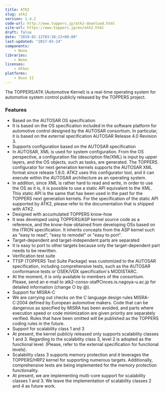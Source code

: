 ```yaml
---
title: ATK2
slug: atk2
version: 1.4.2
code-url: http://www.toppers.jp/atk2-download.html
site-url: https://www.toppers.jp/en/atk2.html
draft: false
date: "2019-02-12T03:38:22+00:00"
last-updated: "2017-03-24"
components:
    - None
libraries:
    - None
licenses:
    - Other
platforms:
    - Nios II
---
```







The TOPPERS/ATK (Automotive Kernel) is a real-time operating system for automotive system control publicly released by the TOPPERS project.

<!--more-->

### Features
- Based on the AUTOSAR OS specification
- It is based on the OS specification included in the software platform for automotive control designed by the AUTOSAR consortium. In particular, it is based on the external specification AUTOSAR Release 4.0 Revision 3.
- Supports configuration based on the AUTOSAR specification
- In AUTOSAR, XML is used for system configuration. From the OS perspective, a configuration file (description file/XML) is input by upper layers, and the OS objects, such as tasks, are generated. The TOPPERS configurator for next generation kernels supports the AUTOSAR XML format since release 1.9.0. ATK2 uses this configurator tool, and it can execute within the AUTOSAR architecture as an operating system.
- In addition, since XML is rather hard to read and write, in order to use the OS as it is, it is possible to use a static API equivalent to the XML. This static API is the same that has been used in the past for the TOPPERS next generation kernels. For the specification of the static API supported by ATK2, please refer to the documentation that is shipped with ATK2.
- Designed with accumulated TOPPERS know-how
- It was developed using TOPPERS/ASP kernel source code as a reference, and the know-how obtained from developing OSs based on the ITRON specification. It inherits concepts from the ASP kernel such as "easy to read", "easy to remodel" or "easy to port".
- Target-dependent and target-independent parts are separated
- It is easy to port to other targets because only the target-dependent part needs to be rewritten.
- Verification test suite
- TTSP (TOPPERS Test Suite Package) was customized to the AUTOSAR specification, including comprehensive tests, such as the AUTOSAR conformance tests or OSEK/VDX specification's MODISTARC.
- At the moment, it is only available to members of the consortium. Please, send an e-mail to atk2-conso-staff○nces.is.nagoya-u.ac.jp for detailed information (change ○ by @).
- Support for MISRA-C
- We are carrying out checks on the C language design rules MISRA-C:2004 defined by European automotive makers. Code that can be dangerous as specified by MISRA has been avoided, and parts where execution speed or code minimization are given priority are separately verified. Rules that have been omitted will be published as the TOPPERS coding rules in the future.
- Support for scalability class 1 and 3
- At present, the kernel publicly released only supports scalability classes 1 and 3. Regarding to the scalability class 3, level 2 is adopted as the functional level. (Please, refer to the external specification for functional levels).
- Scalability class 3 supports memory protection and it leverages the TOPPERS/HRP2 kernel for supporting numerous targets. Additionally, comprehensive tests are being implemented for the memory protection functionality.
- At present, we are implementing multi-core support for scalability classes 1 and 3. We leave the implementation of scalability classes 2 and 4 as future work.


